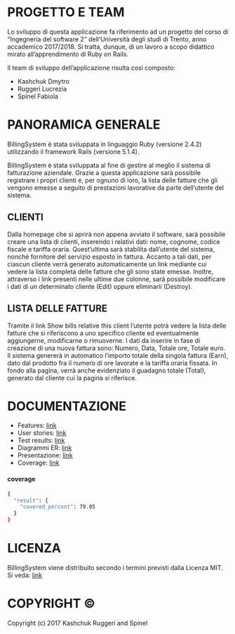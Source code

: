 
# PROGETTO E TEAM

Lo sviluppo di questa applicazione fa riferimento ad un progetto del corso di “Ingegneria del software 2” dell’Università degli studi di Trento, anno accademico 2017/2018. 
Si tratta, dunque, di un lavoro a scopo didattico mirato all’apprendimento di Ruby on Rails.

Il team di sviluppo dell’applicazione risulta così composto:
- Kashchuk Dmytro
- Ruggeri Lucrezia
- Spinel Fabiola

# PANORAMICA GENERALE 

BillingSystem è stata sviluppata in linguaggio Ruby (versione 2.4.2) utilizzando il framework Rails (versione 5.1.4).

BillingSystem è stata sviluppata al fine di gestire al meglio il sistema di fatturazione aziendale. Grazie a questa applicazione sarà possibile registrare i propri clienti e, per ognuno di loro, la lista delle fatture che gli vengono emesse a seguito di prestazioni lavorative da parte dell’utente del sistema.

## CLIENTI

Dalla homepage che si aprirà non appena avviato il software, sarà possibile creare una lista di clienti, inserendo i relativi dati: nome, cognome, codice fiscale e tariffa oraria. Quest’ultima sarà stabilita dall’utente del sistema, nonché fornitore del servizio esposto in fattura.
Accanto a tali dati, per ciascun cliente verrà generato automaticamente un link mediante cui vedere la lista completa delle fatture che gli sono state emesse. Inoltre, attraverso i link presenti nelle ultime due colonne, sarà possibile modificare i dati di un determinato cliente (Edit) oppure eliminarli (Destroy).

## LISTA DELLE FATTURE

Tramite il link Show bills relative this client l’utente potrà vedere la lista delle fatture che si riferiscono a uno specifico cliente ed eventualmente aggiungerne, modificarne o rimuoverne. I dati da inserire in fase di creazione di una nuova fattura sono: Numero, Data, Totale ore, Totale euro.
Il sistema genererà in automatico l’importo totale della singola fattura (Earn), dato dal prodotto fra il numero di ore lavorate e la tariffa oraria fissata.
In fondo alla pagina, verrà anche evidenziato il guadagno totale (Total), generato dal cliente cui la pagina si riferisce.

# DOCUMENTAZIONE
- Features: [link](BillSystem/features)
- User stories: [link](BillSystem/Assigments/userstories.txt)
- Test results: [link](BillSystem/Assigments/testResult.txt)
- Diagrammi ER: [link](BillSystem/Assigments/ER_railroady)
- Presentazione: [link](BillSystem/Assigments/Presentation.pdf)
- Coverage: [link](BillSystem/coverage)

#### coverage
```sh
{
  "result": {
    "covered_percent": 79.05
  }
}

```

  

# LICENZA

BillingSystem viene distribuito secondo i termini previsti dalla Licenza MIT.
Si veda: [link](BillSystem/Assigments/license.txt)

# COPYRIGHT :copyright: 

Copyright (c) 2017 Kashchuk Ruggeri and Spinel

